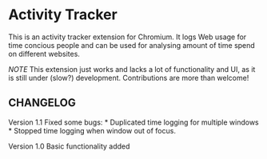 Activity Tracker
================

This is an activity tracker extension for Chromium. It logs Web usage for time concious people and can be used for analysing amount of time spend on different websites.

*NOTE* This extension just works and lacks a lot of functionality and UI, as it is still under (slow?) development. Contributions are more than welcome!

CHANGELOG
---------

Version 1.1
Fixed some bugs:
	* Duplicated time logging for multiple windows
	* Stopped time logging when window out of focus.

Version 1.0
Basic functionality added
